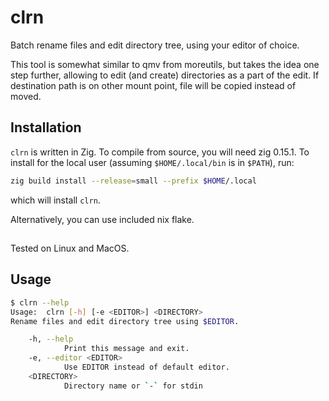 # clrn

Batch rename files and edit directory tree, using your editor of choice.

This tool is somewhat similar to qmv from moreutils, but takes the idea one step further, allowing to edit (and create) directories as a part of the edit.
If destination path is on other mount point, file will be copied instead of moved.

## Installation

`clrn` is written in Zig. To compile from source, you will need zig 0.15.1. To install for the local user (assuming `$HOME/.local/bin` is in `$PATH`), run:

```sh
zig build install --release=small --prefix $HOME/.local  
```

which will install `clrn`.

Alternatively, you can use included nix flake.

##

Tested on Linux and MacOS.

## Usage

```sh
$ clrn --help
Usage:  clrn [-h] [-e <EDITOR>] <DIRECTORY>
Rename files and edit directory tree using $EDITOR.

    -h, --help
            Print this message and exit.
    -e, --editor <EDITOR>
            Use EDITOR instead of default editor.
    <DIRECTORY>
            Directory name or `-` for stdin
```
